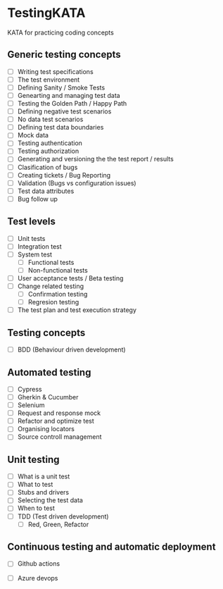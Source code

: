 # TestingKATA
KATA for practicing coding concepts

## Generic testing concepts
- [ ] Writing test specifications
- [ ] The test environment
- [ ] Defining Sanity / Smoke Tests
- [ ] Genearting and managing test data
- [ ] Testing the Golden Path / Happy Path
- [ ] Defining negative test scenarios
- [ ] No data test scenarios
- [ ] Defining test data boundaries
- [ ] Mock data
- [ ] Testing authentication
- [ ] Testing authorization
- [ ] Generating and versioning the the test report / results
- [ ] Clasification of bugs
- [ ] Creating tickets / Bug Reporting 
- [ ] Validation (Bugs vs configuration issues)
- [ ] Test data attributes
- [ ] Bug follow up

## Test levels
  - [ ] Unit tests
  - [ ] Integration test
  - [ ] System test
    - [ ] Functional tests
    - [ ] Non-functional tests
  - [ ] User acceptance tests / Beta testing
  - [ ] Change related testing
    - [ ] Confirmation testing
    - [ ] Regresion testing
 - [ ] The test plan and test execution strategy

## Testing concepts
- [ ] BDD (Behaviour driven development)

## Automated testing
- [ ] Cypress
- [ ] Gherkin  & Cucumber
- [ ] Selenium
- [ ] Request and response mock
- [ ] Refactor and optimize test
- [ ] Organising locators
- [ ] Source controll management

## Unit testing
- [ ] What is a unit test
- [ ] What to test
- [ ] Stubs and drivers
- [ ] Selecting the test data
- [ ] When to test
- [ ] TDD (Test driven development)
  - [ ] Red, Green, Refactor

## Continuous testing and automatic deployment
- [ ] Github actions
- [ ] Azure devops


